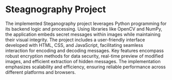 
# Steagnography Project

The implemented Steganography project leverages Python programming for its backend logic and processing. Using libraries like OpenCV and NumPy, the application embeds secret messages within images while maintaining their visual integrity. 
The project includes a user-friendly interface developed with HTML, CSS, and JavaScript, facilitating seamless interaction for encoding and decoding messages. Key features encompass robust encryption methods for data security, real-time preview of modified images, and efficient extraction of hidden messages. 
The implementation emphasizes scalability and efficiency, ensuring reliable performance across different platforms and browsers.

